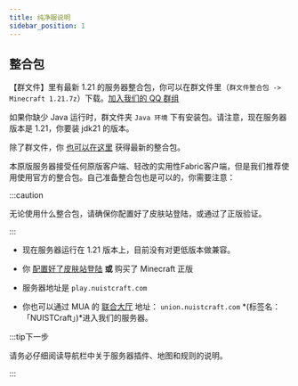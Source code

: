 ```yaml
---
title: 纯净服说明
sidebar_position: 1
---
```


## 整合包

【群文件】里有最新 1.21 的服务器整合包，你可以在群文件里（`群文件整合包 -> Minecraft 1.21.7z`）下载。[加入我们的 QQ 群组](https://jq.qq.com/?_wv=1027&k=5EgjjUQV)

如果你缺少 Java 运行时，群文件夹 `Java 环境` 下有安装包。请注意，现在服务器版本是 1.21，你要装 jdk21 的版本。

除了群文件，你 [也可以在这里](https://index.dustella.net/Games/Minecraft/Minecraft%201.21.7z) 获得最新的整合包。

本原版服务器接受任何原版客户端、轻改的实用性Fabric客户端，但是我们推荐使用使用官方的整合包。自己准备整合包也是可以的，你需要注意：

:::caution

无论使用什么整合包，请确保你配置好了皮肤站登陆，或通过了正版验证。

:::

- 现在服务器运行在 1.21 版本上，目前没有对更低版本做兼容。

- 你 [配置好了皮肤站登陆](/docs/register) **或** 购买了 Minecraft 正版

- 服务器地址是 `play.nuistcraft.com`

- 你也可以通过 MUA 的 [联合大厅](/docs/union.md) 地址： `union.nuistcraft.com` *(标签名：「NUISTCraft」)*进入我们的服务器。

:::tip下一步

请务必仔细阅读导航栏中关于服务器插件、地图和规则的说明。

:::
